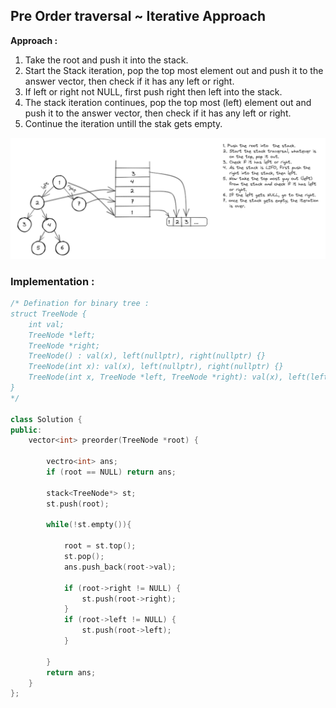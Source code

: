 ## Pre Order traversal ~ Iterative Approach

**Approach :**

1. Take the root and push it into the stack.
2. Start the Stack iteration, pop the top most element out and push it to the answer vector, then check if it has any left or right.
3. If left or right not NULL, first push right then left into the stack.
4. The stack iteration continues, pop the top most (left) element out and push it to the answer vector, then check if it has any left or right.
5. Continue the iteration untill the stak gets empty.

![Pre Order Itr](./assets/pre-order-itr.png)

### Implementation :

```cpp
/* Defination for binary tree :
struct TreeNode {
    int val;
    TreeNode *left;
    TreeNode *right;
    TreeNode() : val(x), left(nullptr), right(nullptr) {}
    TreeNode(int x): val(x), left(nullptr), right(nullptr) {}
    TreeNode(int x, TreeNode *left, TreeNode *right): val(x), left(left), right(right) {}
}
*/

class Solution {
public:
    vector<int> preorder(TreeNode *root) {

        vectro<int> ans;
        if (root == NULL) return ans;

        stack<TreeNode*> st;
        st.push(root);

        while(!st.empty()){

            root = st.top();
            st.pop();
            ans.push_back(root->val);

            if (root->right != NULL) {
                st.push(root->right);
            }
            if (root->left != NULL) {
                st.push(root->left);
            }
            
        }
        return ans;
    }
};
```
